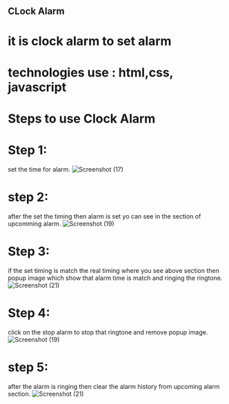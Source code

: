 

## CLock Alarm
# it is clock alarm to set alarm
# technologies use : html,css, javascript
# Steps to use  Clock Alarm
# Step 1: 
set the  time for alarm.
![Screenshot (17)](https://user-images.githubusercontent.com/62149463/229021461-c9498b3b-91c0-4ad1-b0d5-7d41a77fd4ad.png)

# step 2: 
after the set the timing then alarm is set yo can see in the  section of upcomming alarm.
![Screenshot (19)](https://user-images.githubusercontent.com/62149463/229021609-ed24fa56-9299-4fce-8861-7d38f8c33a4f.png)
# Step 3:  
if the set timing is match the real timing where you see above section then popup image
 which show that alarm time is match and ringing the ringtone.
 ![Screenshot (21)](https://user-images.githubusercontent.com/62149463/229021896-2075ddef-446d-4edb-9aa2-580a979fb158.png)

# Step 4: 
click on the stop alarm to stop that ringtone and remove popup image.
![Screenshot (19)](https://user-images.githubusercontent.com/62149463/229021609-ed24fa56-9299-4fce-8861-7d38f8c33a4f.png)

# step 5: 
after the alarm is ringing then clear the alarm history from upcoming alarm section.
![Screenshot (21)](https://user-images.githubusercontent.com/62149463/229021967-e71f3dc4-9f63-4644-b9b5-0ce53be88262.png)

